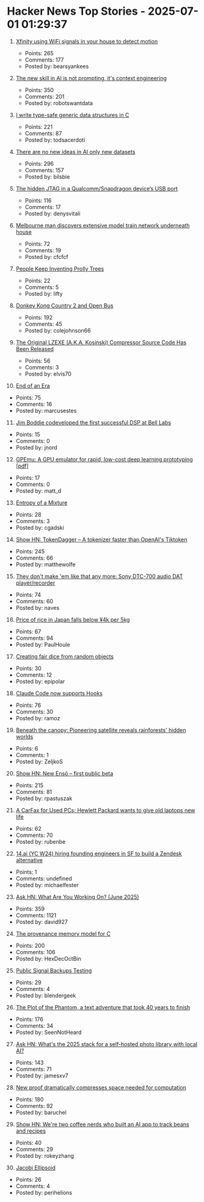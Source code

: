 # Hacker News Top Stories - 2025-07-01 01:29:37

1. [Xfinity using WiFi signals in your house to detect motion](https://www.xfinity.com/support/articles/wifi-motion)
   - Points: 265
   - Comments: 177
   - Posted by: bearsyankees

2. [The new skill in AI is not prompting, it's context engineering](https://www.philschmid.de/context-engineering)
   - Points: 350
   - Comments: 201
   - Posted by: robotswantdata

3. [I write type-safe generic data structures in C](https://danielchasehooper.com/posts/typechecked-generic-c-data-structures/)
   - Points: 221
   - Comments: 87
   - Posted by: todsacerdoti

4. [There are no new ideas in AI only new datasets](https://blog.jxmo.io/p/there-are-no-new-ideas-in-ai-only)
   - Points: 296
   - Comments: 157
   - Posted by: bilsbie

5. [The hidden JTAG in a Qualcomm/Snapdragon device’s USB port](https://www.linaro.org/blog/hidden-jtag-qualcomm-snapdragon-usb/)
   - Points: 116
   - Comments: 17
   - Posted by: denysvitali

6. [Melbourne man discovers extensive model train network underneath house](https://www.sbs.com.au/news/article/i-was-shocked-melbourne-mans-unbelievable-find-after-buying-house/m4sksfer8)
   - Points: 72
   - Comments: 19
   - Posted by: cfcfcf

7. [People Keep Inventing Prolly Trees](https://www.dolthub.com/blog/2025-06-03-people-keep-inventing-prolly-trees/)
   - Points: 22
   - Comments: 5
   - Posted by: lifty

8. [Donkey Kong Country 2 and Open Bus](https://jsgroth.dev/blog/posts/dkc2-open-bus/)
   - Points: 192
   - Comments: 45
   - Posted by: colejohnson66

9. [The Original LZEXE (A.K.A. Kosinski) Compressor Source Code Has Been Released](https://clownacy.wordpress.com/2025/05/24/the-original-lzexe-a-k-a-kosinski-compressor-source-code-has-been-released/)
   - Points: 56
   - Comments: 3
   - Posted by: elvis70

10. [End of an Era](https://www.erasmatazz.com/personal/self/end-of-an-era.html)
   - Points: 75
   - Comments: 16
   - Posted by: marcusestes

11. [Jim Boddie codeveloped the first successful DSP at Bell Labs](https://spectrum.ieee.org/dsp-pioneer-jim-boddie)
   - Points: 15
   - Comments: 0
   - Posted by: jnord

12. [GPEmu: A GPU emulator for rapid, low-cost deep learning prototyping [pdf]](https://vldb.org/pvldb/vol18/p1919-wang.pdf)
   - Points: 17
   - Comments: 0
   - Posted by: matt_d

13. [Entropy of a Mixture](https://cgad.ski/blog/entropy-of-a-mixture.html)
   - Points: 28
   - Comments: 3
   - Posted by: cgadski

14. [Show HN: TokenDagger – A tokenizer faster than OpenAI's Tiktoken](https://github.com/M4THYOU/TokenDagger)
   - Points: 245
   - Comments: 66
   - Posted by: matthewolfe

15. [They don't make 'em like that any more: Sony DTC-700 audio DAT player/recorder](https://kevinboone.me/dtc-700.html)
   - Points: 74
   - Comments: 60
   - Posted by: naves

16. [Price of rice in Japan falls below ¥4k per 5kg](https://www.japantimes.co.jp/news/2025/06/24/japan/japan-rice-price-falls-below-4000/)
   - Points: 67
   - Comments: 94
   - Posted by: PaulHoule

17. [Creating fair dice from random objects](https://arstechnica.com/science/2025/05/your-next-gaming-dice-could-be-shaped-like-a-dragon-or-armadillo/)
   - Points: 30
   - Comments: 12
   - Posted by: epipolar

18. [Claude Code now supports Hooks](https://docs.anthropic.com/en/docs/claude-code/hooks)
   - Points: 76
   - Comments: 30
   - Posted by: ramoz

19. [Beneath the canopy: Pioneering satellite reveals rainforests' hidden worlds](https://www.bbc.co.uk/news/resources/idt-d7353b50-0fea-46ba-8495-ae9e25192cfe)
   - Points: 6
   - Comments: 1
   - Posted by: ZeljkoS

20. [Show HN: New Ensō – first public beta](https://untested.sonnet.io/notes/new-enso-first-public-beta/)
   - Points: 215
   - Comments: 81
   - Posted by: rpastuszak

21. [A CarFax for Used PCs; Hewlett Packard wants to give old laptops new life](https://spectrum.ieee.org/carmax-used-pcs)
   - Points: 62
   - Comments: 70
   - Posted by: rubenbe

22. [14.ai (YC W24) hiring founding engineers in SF to build a Zendesk alternative](https://14.ai/careers)
   - Points: 1
   - Comments: undefined
   - Posted by: michaelfester

23. [Ask HN: What Are You Working On? (June 2025)](undefined)
   - Points: 359
   - Comments: 1121
   - Posted by: david927

24. [The provenance memory model for C](https://gustedt.wordpress.com/2025/06/30/the-provenance-memory-model-for-c/)
   - Points: 200
   - Comments: 106
   - Posted by: HexDecOctBin

25. [Public Signal Backups Testing](https://community.signalusers.org/t/public-signal-backups-testing/69984)
   - Points: 29
   - Comments: 4
   - Posted by: blendergeek

26. [The Plot of the Phantom, a text adventure that took 40 years to finish](https://scottandrew.com/blog/2025/06/you-can-now-play-plot-of-the-phantom-the-text-adventure-game/)
   - Points: 176
   - Comments: 34
   - Posted by: SeenNotHeard

27. [Ask HN: What's the 2025 stack for a self-hosted photo library with local AI?](undefined)
   - Points: 143
   - Comments: 71
   - Posted by: jamesxv7

28. [New proof dramatically compresses space needed for computation](https://www.scientificamerican.com/article/new-proof-dramatically-compresses-space-needed-for-computation/)
   - Points: 180
   - Comments: 92
   - Posted by: baruchel

29. [Show HN: We're two coffee nerds who built an AI app to track beans and recipes](https://beanbook.app)
   - Points: 40
   - Comments: 29
   - Posted by: rokeyzhang

30. [Jacobi Ellipsoid](https://en.wikipedia.org/wiki/Jacobi_ellipsoid)
   - Points: 26
   - Comments: 4
   - Posted by: perihelions

